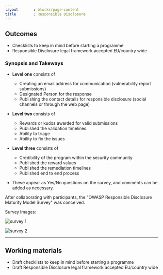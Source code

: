 ```yaml
---
layout       : blocks/page-content
title        : Responsible Disclosure
---
```

## Outcomes

- Checklists to keep in mind before starting a programme
- Responsible Disclosure legal framework accepted EU/country wide

### Synopsis and Takeways

- **Level one** consists of
   - Creating an email address for communication (vulnerability report submissions)
   - Designated Person for the response
   - Publishing the contact details for responsible disclosure (social channels or through the web page)
      
- **Level two** consists of
   - Rewards or kudos awarded for valid submissions
   - Published the validation timelines
   - Ability to triage
   - Ability to fix the issues
   
- **Level three** consists of
   - Credibility of the program within the security community
   - Published the reward values
   - Published the remediation timelines
   - Published end to end process
      
- These appear as Yes/No questions on the survey, and comments can be added as necessary.

After collaborating with participants, the "OWASP Responsible Disclosure Maturity Model Survey" was conceived.

Survey Images:

![survey 1](https://user-images.githubusercontent.com/29351740/27132725-d5ff17ae-5107-11e7-8b33-a3b088319f54.PNG)

![survey 2](https://user-images.githubusercontent.com/29351740/27132732-db1e8d00-5107-11e7-9dec-da753bb6230e.PNG)

---

## Working materials

- Draft checklists to keep in mind before starting a programme
- Draft Responsible Disclosure legal framework accepted EU/country wide
